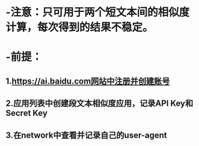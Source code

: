 # -注意：只可用于两个短文本间的相似度计算，每次得到的结果不稳定。
# -前提：
##      1.https://ai.baidu.com网站中注册并创建账号 
##      2.应用列表中创建段文本相似度应用，记录API Key和Secret Key
##      3.在network中查看并记录自己的user-agent
